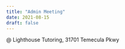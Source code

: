 ```yaml
---
title: "Admin Meeting"
date: 2021-08-15
draft: false 
---
```


@ Lighthouse Tutoring, 31701 Temecula Pkwy
